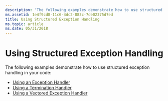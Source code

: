 ```yaml
---
description: 'The following examples demonstrate how to use structured exception handling in your code:'
ms.assetid: 1e4f9cd8-11c6-4dc2-883c-7de02375d7ed
title: Using Structured Exception Handling
ms.topic: article
ms.date: 05/31/2018
---
```


# Using Structured Exception Handling

The following examples demonstrate how to use structured exception handling in your code:

-   [Using an Exception Handler](using-an-exception-handler.md)
-   [Using a Termination Handler](using-a-termination-handler.md)
-   [Using a Vectored Exception Handler](using-a-vectored-exception-handler.md)

 

 



